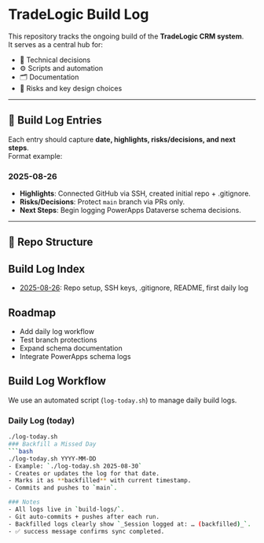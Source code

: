 # TradeLogic Build Log

This repository tracks the ongoing build of the **TradeLogic CRM system**.  
It serves as a central hub for:

- 📌 Technical decisions  
- ⚙️ Scripts and automation  
- 🗂️ Documentation  
- 🚩 Risks and key design choices  

---

## 📖 Build Log Entries
Each entry should capture **date, highlights, risks/decisions, and next steps**.  
Format example:

### 2025-08-26
- **Highlights**: Connected GitHub via SSH, created initial repo + .gitignore.  
- **Risks/Decisions**: Protect `main` branch via PRs only.  
- **Next Steps**: Begin logging PowerApps Dataverse schema decisions.  

---

## 📂 Repo Structure
## Build Log Index
- [2025-08-26](logs/2025-08-26.md): Repo setup, SSH keys, .gitignore, README, first daily log
## Roadmap

- Add daily log workflow
- Test branch protections
- Expand schema documentation
- Integrate PowerApps schema logs
## Build Log Workflow

We use an automated script (`log-today.sh`) to manage daily build logs.

### Daily Log (today)
```bash
./log-today.sh
### Backfill a Missed Day
```bash
./log-today.sh YYYY-MM-DD
- Example: `./log-today.sh 2025-08-30`
- Creates or updates the log for that date.
- Marks it as **backfilled** with current timestamp.
- Commits and pushes to `main`.

### Notes
- All logs live in `build-logs/`.
- Git auto-commits + pushes after each run.
- Backfilled logs clearly show `_Session logged at: … (backfilled)_`.
- ✅ success message confirms sync completed.

